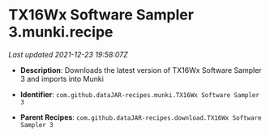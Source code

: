 # TX16Wx Software Sampler 3.munki.recipe

_Last updated 2021-12-23 19:58:07Z_

- **Description**: Downloads the latest version of TX16Wx Software Sampler 3 and imports into Munki

- **Identifier**: `com.github.dataJAR-recipes.munki.TX16Wx Software Sampler 3`

- **Parent Recipes**: `com.github.dataJAR-recipes.download.TX16Wx Software Sampler 3`